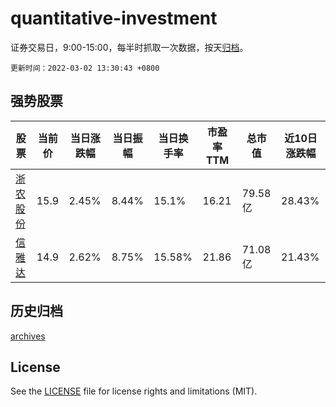 # quantitative-investment

证券交易日，9:00-15:00，每半时抓取一次数据，按天[归档](archives)。

`更新时间：2022-03-02 13:30:43 +0800`

## 强势股票

|股票|当前价|当日涨跌幅|当日振幅|当日换手率|市盈率TTM|总市值|近10日涨跌幅|
|----|----|----|----|----|----|----|----|
|[浙农股份](https://xueqiu.com/S/SZ002758)|15.9|2.45%|8.44%|15.1%|16.21|79.58亿|28.43%|
|[信雅达](https://xueqiu.com/S/SH600571)|14.9|2.62%|8.75%|15.58%|21.86|71.08亿|21.43%|

## 历史归档

[archives](archives)

## License

See the [LICENSE](LICENSE) file for license rights and limitations (MIT).